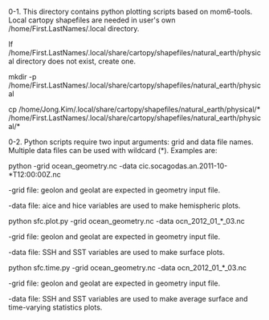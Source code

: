 0-1. This directory contains python plotting scripts based on mom6-tools. Local cartopy shapefiles are needed in user's own /home/First.LastNames/.local directory.

If /home/First.LastNames/.local/share/cartopy/shapefiles/natural_earth/physical directory does not exist, create one.

mkdir -p /home/First.LastNames/.local/share/cartopy/shapefiles/natural_earth/physical

cp /home/Jong.Kim/.local/share/cartopy/shapefiles/natural_earth/physical/* /home/First.LastNames/.local/share/cartopy/shapefiles/natural_earth/physical/*

0-2. Python scripts require two input arguments: grid and data file names. Multiple data files can be used with wildcard (*). Examples are:

python -grid ocean_geometry.nc -data cic.socagodas.an.2011-10-*T12:00:00Z.nc 

-grid file: geolon and geolat are expected in geometry input file.

-data file: aice and hice variables are used to make hemispheric plots.

python sfc.plot.py -grid ocean_geometry.nc -data ocn_2012_01_*_03.nc

-grid file: geolon and geolat are expected in geometry input file.

-data file: SSH and SST variables are used to make surface plots.

python sfc.time.py -grid ocean_geometry.nc -data ocn_2012_01_*_03.nc

-grid file: geolon and geolat are expected in geometry input file.

-data file: SSH and SST variables are used to make average surface and time-varying statistics plots.
